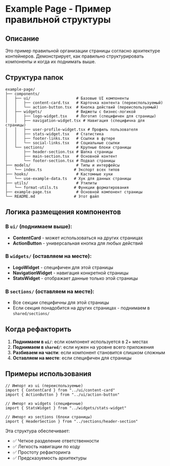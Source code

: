 # Example Page - Пример правильной структуры

## Описание

Это пример правильной организации страницы согласно архитектуре контейнеров. Демонстрирует, как правильно структурировать компоненты и когда их поднимать выше.

## Структура папок

```
example-page/
├── components/
│   ├── ui/                    # Базовые UI компоненты
│   │   ├── content-card.tsx   # Карточка контента (переиспользуемый)
│   │   └── action-button.tsx  # Кнопка действий (переиспользуемый)
│   ├── widgets/               # Виджеты с бизнес-логикой
│   │   ├── logo-widget.tsx    # Логотип (специфичен для страницы)
│   │   ├── navigation-widget.tsx # Навигация (специфична для страницы)
│   │   ├── user-profile-widget.tsx # Профиль пользователя
│   │   ├── stats-widget.tsx   # Статистика
│   │   ├── footer-links.tsx   # Ссылки в футере
│   │   └── social-links.tsx   # Социальные ссылки
│   └── sections/              # Крупные блоки страницы
│       ├── header-section.tsx # Шапка страницы
│       ├── main-section.tsx   # Основной контент
│       └── footer-section.tsx # Подвал страницы
├── models/                    # Типы и интерфейсы
│   └── index.ts              # Экспорт всех типов
├── hooks/                     # Кастомные хуки
│   └── use-example-data.ts   # Хук для данных страницы
├── utils/                     # Утилиты
│   └── format-utils.ts       # Функции форматирования
├── example-page.tsx           # Основной компонент страницы
└── README.md                 # Этот файл
```

## Логика размещения компонентов

### В `ui/` (поднимаем выше):

- **ContentCard** - может использоваться на других страницах
- **ActionButton** - универсальная кнопка для любых действий

### В `widgets/` (оставляем на месте):

- **LogoWidget** - специфичен для этой страницы
- **NavigationWidget** - навигация конкретной страницы
- **StatsWidget** - отображает данные только этой страницы

### В `sections/` (оставляем на месте):

- Все секции специфичны для этой страницы
- Если секция понадобится на других страницах - поднимаем в `shared/sections/`

## Когда рефакторить

1. **Поднимаем в `ui/`**: если компонент используется в 2+ местах
2. **Поднимаем в `shared/`**: если нужен на уровне всего приложения
3. **Разбиваем на части**: если компонент становится слишком сложным
4. **Оставляем на месте**: если специфичен для страницы

## Примеры использования

```tsx
// Импорт из ui (переиспользуемые)
import { ContentCard } from "../ui/content-card"
import { ActionButton } from "../ui/action-button"

// Импорт из widgets (специфичные)
import { StatsWidget } from "../widgets/stats-widget"

// Импорт из sections (блоки страницы)
import { HeaderSection } from "../sections/header-section"
```

Эта структура обеспечивает:

- ✅ Четкое разделение ответственности
- ✅ Легкость навигации по коду
- ✅ Простоту рефакторинга
- ✅ Предсказуемость архитектуры
